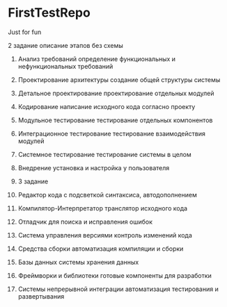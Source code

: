 # FirstTestRepo
Just for fun

2 задание описание этапов без схемы 



1. Анализ требований определение функциональных и нефункциональных требований
2. Проектирование архитектуры  создание общей структуры системы
3. Детальное проектирование  проектирование отдельных модулей
4. Кодирование  написание исходного кода согласно проекту
5. Модульное тестирование  тестирование отдельных компонентов
6. Интеграционное тестирование  тестирование взаимодействия модулей
7. Системное тестирование  тестирование системы в целом
8. Внедрение  установка и настройка у пользователя

9. 3 задание 


1. Редактор кода  с подсветкой синтаксиса, автодополнением
2. Компилятор-Интерпретатор  транслятор исходного кода
3. Отладчик для поиска и исправления ошибок
4. Система управления версиями контроль изменений кода
5. Средства сборки  автоматизация компиляции и сборки
6. Базы данных  системы хранения данных
7. Фреймворки и библиотеки  готовые компоненты для разработки
8. Системы непрерывной интеграции  автоматизация тестирования и развертывания

